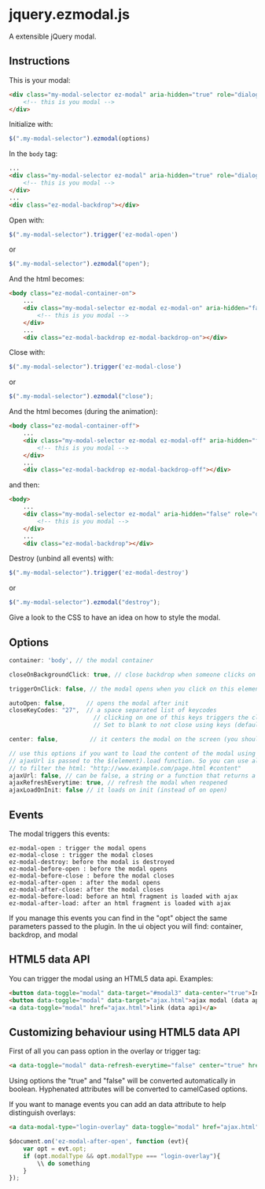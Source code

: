 jquery.ezmodal.js
=================
A extensible jQuery modal.

Instructions
------------
This is your modal:

```html
<div class="my-modal-selector ez-modal" aria-hidden="true" role="dialog">
    <!-- this is you modal -->
</div>
```

Initialize with:

```js
$(".my-modal-selector").ezmodal(options)
```

In the `body` tag:

```html
...
<div class="my-modal-selector ez-modal" aria-hidden="true" role="dialog">
    <!-- this is you modal -->
</div>
...
<div class="ez-modal-backdrop"></div>
```

Open with:

```js
$(".my-modal-selector").trigger('ez-modal-open')
```

or

```js
$(".my-modal-selector").ezmodal("open");
```

And the html becomes:

```html
<body class="ez-modal-container-on">
    ...
    <div class="my-modal-selector ez-modal ez-modal-on" aria-hidden="false" role="dialog">
        <!-- this is you modal -->
    </div>
    ...
    <div class="ez-modal-backdrop ez-modal-backdrop-on"></div>
```

Close with:

```js
$(".my-modal-selector").trigger('ez-modal-close')
```

or

```js
$(".my-modal-selector").ezmodal("close");
```

And the html becomes (during the animation):

```html
<body class="ez-modal-container-off">
    ...
    <div class="my-modal-selector ez-modal ez-modal-off" aria-hidden="false" role="dialog">
        <!-- this is you modal -->
    </div>
    ...
    <div class="ez-modal-backdrop ez-modal-backdrop-off"></div>
```

and then:

```html
<body>
    ...
    <div class="my-modal-selector ez-modal" aria-hidden="false" role="dialog">
        <!-- this is you modal -->
    </div>
    ...
    <div class="ez-modal-backdrop"></div>
```

Destroy (unbind all events) with:

```js
$(".my-modal-selector").trigger('ez-modal-destroy')
```

or

```js
$(".my-modal-selector").ezmodal("destroy");
```

Give a look to the CSS to have an idea on how to style the modal.

Options
-------

```js
container: 'body', // the modal container

closeOnBackgroundClick: true, // close backdrop when someone clicks on the backdrop

triggerOnClick: false, // the modal opens when you click on this element

autoOpen: false,      // opens the modal after init
closeKeyCodes: "27",  // a space separated list of keycodes
                        // clicking on one of this keys triggers the close. 
                        // Set to blank to not close using keys (default esc)

center: false,         // it centers the modal on the screen (you should use css if possible)

// use this options if you want to load the content of the modal using xmlhttprequest
// ajaxUrl is passed to the $(element).load function. So you can use also a selector
// to filter the html: "http://www.example.com/page.html #content"
ajaxUrl: false, // can be false, a string or a function that returns a url
ajaxRefreshEverytime: true, // refresh the modal when reopened
ajaxLoadOnInit: false // it loads on init (instead of on open)
```

Events
------
The modal triggers this events:

```
ez-modal-open : trigger the modal opens
ez-modal-close : trigger the modal closes
ez-modal-destroy: before the modal is destroyed
ez-modal-before-open : before the modal opens
ez-modal-before-close : before the modal closes
ez-modal-after-open : after the modal opens
ez-modal-after-close: after the modal closes
ez-modal-before-load: before an html fragment is loaded with ajax
ez-modal-after-load: after an html fragment is loaded with ajax
```

If you manage this events you can find in the "opt" object the same parameters passed to the plugin.
In the ui object you will find: container, backdrop, and modal 


HTML5 data API
--------------
You can trigger the modal using an HTML5 data api. Examples:

```html
<button data-toggle="modal" data-target="#modal3" data-center="true">Internal modal (data api)</button>
<button data-toggle="modal" data-target="ajax.html">ajax modal (data api)</button>
<a data-toggle="modal" href="ajax.html">link (data api)</a>
```

Customizing behaviour using HTML5 data API 
------------------------------------------
First of all you can pass option in the overlay or trigger tag:

```html
<a data-toggle="modal" data-refresh-everytime="false" center="true" href="ajax.html">link (data api)</a>
```

Using options the "true" and "false" will be converted automatically in boolean. Hyphenated attributes will be converted to camelCased options.

If you want to manage events you can add an data attribute to help distinguish overlays:

```html
<a data-modal-type="login-overlay" data-toggle="modal" href="ajax.html">link (data api)</a>
```

```js
$document.on('ez-modal-after-open', function (evt){
    var opt = evt.opt;
    if (opt.modalType && opt.modalType === "login-overlay"){
        \\ do something
    }
});
```
